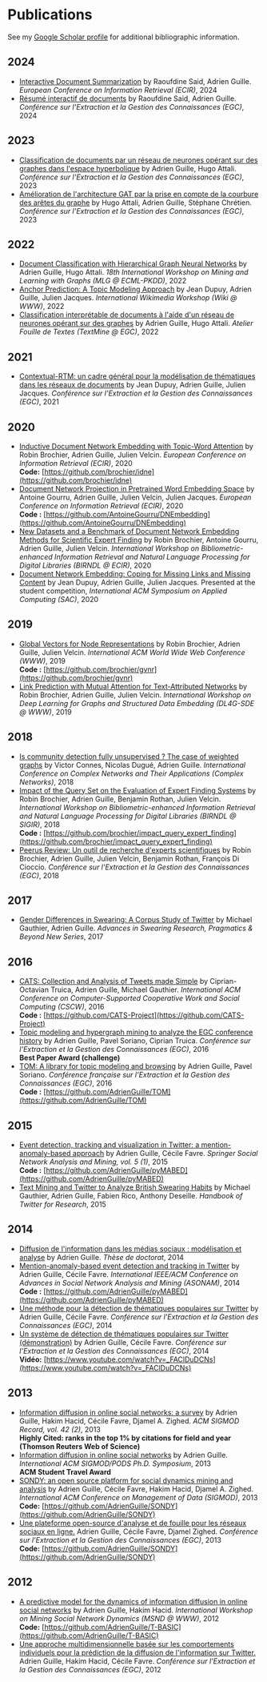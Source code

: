 # Publications

See my [Google Scholar profile](https://scholar.google.com/citations?user=mM_oO18AAAAJ) for additional bibliographic information.

## 2024

- [Interactive Document Summarization](publications/ecir2024.pdf) by Raoufdine Said, Adrien Guille. *European Conference on Information Retrieval (ECIR)*, 2024
- [Résumé interactif de documents](#) by Raoufdine Said, Adrien Guille. *Conférence sur l'Extraction et la Gestion des Connaissances (EGC)*, 2024

## 2023

- [Classification de documents par un réseau de neurones opérant sur des graphes dans l'espace hyperbolique](publications/egc_hhgnn.pdf) by Adrien Guille, Hugo Attali. *Conférence sur l'Extraction et la Gestion des Connaissances (EGC)*, 2023
- [Amélioration de l'architecture GAT par la prise en compte de la courbure des arêtes du graphe](publications/egc_curvgat.pdf) by Hugo Attali, Adrien Guille, Stéphane Chrétien. *Conférence sur l'Extraction et la Gestion des Connaissances (EGC)*, 2023

## 2022

- [Document Classification with Hierarchical Graph Neural Networks](publications/docgat.pdf) by Adrien Guille, Hugo Attali. *18th International Workshop on
Mining and Learning with Graphs (MLG @ ECML-PKDD)*, 2022
- [Anchor Prediction: A Topic Modeling Approach](https://wikiworkshop.org/2022/papers/WikiWorkshop2022_paper_6.pdf) by Jean Dupuy, Adrien Guille, Julien Jacques. *International Wikimedia Workshop (Wiki @ WWW)*, 2022
- [Classification interprétable de documents à l'aide d'un réseau de neurones opérant sur des graphes](#) by Adrien Guille, Hugo Attali. *Atelier Fouille de Textes (TextMine @ EGC)*, 2022

## 2021

- [Contextual-RTM: un cadre général pour la modélisation de thématiques dans les réseaux de documents](https://editions-rnti.fr/render_pdf.php?p=1002639) by Jean Dupuy, Adrien Guille, Julien Jacques. *Conférence sur l'Extraction et la Gestion des Connaissances (EGC)*, 2021

## 2020

- [Inductive Document Network Embedding with Topic-Word Attention](https://arxiv.org/pdf/2001.03369.pdf) by Robin Brochier, Adrien Guille, Julien Velcin. *European Conference on Information Retrieval (ECIR)*, 2020<br>**Code:** [https://github.com/brochier/idne](https://github.com/brochier/idne)
- [Document Network Projection in Pretrained Word Embedding Space](https://arxiv.org/pdf/2001.05727.pdf) by Antoine Gourru, Adrien Guille, Julien Velcin, Julien Jacques. *European Conference on Information Retrieval (ECIR)*, 2020<br>**Code :** [https://github.com/AntoineGourru/DNEmbedding](https://github.com/AntoineGourru/DNEmbedding)
- [New Datasets and a Benchmark of Document Network Embedding Methods for Scientific Expert Finding](https://arxiv.org/pdf/2004.03621.pdf) by Robin Brochier, Antoine Gourru, Adrien Guille, Julien Velcin. *International Workshop on Bibliometric-enhanced Information Retrieval and Natural Language Processing for Digital Libraries (BIRNDL @ ECIR)*, 2020
- [Document Network Embedding: Coping for Missing Links and Missing Content](https://arxiv.org/pdf/1912.03048.pdf) by Jean Dupuy, Adrien Guille, Julien Jacques. Presented at the student competition, *International ACM Symposium on Applied Computing (SAC)*, 2020

## 2019

- [Global Vectors for Node Representations](https://arxiv.org/pdf/1902.11004.pdf) by Robin Brochier, Adrien Guille, Julien Velcin. *International ACM World Wide Web Conference (WWW)*, 2019<br>
  **Code :** [https://github.com/brochier/gvnr](https://github.com/brochier/gvnr)
- [Link Prediction with Mutual Attention for Text-Attributed Networks](https://arxiv.org/pdf/1902.11054.pdf) by Robin Brochier, Adrien Guille, Julien Velcin. *International Workshop on Deep Learning for Graphs and Structured Data Embedding (DL4G-SDE @ WWW)*, 2019

## 2018

- [Is community detection fully unsupervised ? The case of weighted graphs](#) by Victor Connes, Nicolas Dugué, Adrien Guille. *International Conference on Complex Networks and Their Applications (Complex Networks)*, 2018
- [Impact of the Query Set on the Evaluation of Expert Finding Systems](https://arxiv.org/abs/1806.10813) by Robin Brochier, Adrien Guille, Benjamin Rothan, Julien Velcin. *International Workshop on Bibliometric-enhanced Information Retrieval and Natural Language Processing for Digital Libraries (BIRNDL @ SIGIR)*, 2018<br>**Code :** [https://github.com/brochier/impact_query_expert_finding](https://github.com/brochier/impact_query_expert_finding)
- [Peerus Review: Un outil de recherche d'experts scientifiques](#) by Robin Brochier, Adrien Guille, Julien Velcin, Benjamin Rothan, François Di Cioccio. *Conférence sur l'Extraction et la Gestion des Connaissances (EGC)*, 2018

## 2017

- [Gender Differences in Swearing: A Corpus Study of Twitter](publications/swearing.pdf) by Michael Gauthier, Adrien Guille. *Advances in Swearing Research, Pragmatics & Beyond New Series*, 2017

## 2016

- [CATS: Collection and Analysis of Tweets made Simple](https://www.researchgate.net/publication/291640032_CATS_Collection_and_Analysis_of_Tweets_Made_Simple) by Ciprian-Octavian Truica, Adrien Guille, Michael Gauthier. *International ACM Conference on Computer-Supported Cooperative Work and Social Computing (CSCW)*, 2016<br>**Code :** [https://github.com/CATS-Project](https://github.com/CATS-Project)
- [Topic modeling and hypergraph mining to analyze the EGC conference history](publications/egc2016.pdf) by Adrien Guille, Pavel Soriano, Ciprian Truica. *Conférence sur l'Extraction et la Gestion des Connaissances (EGC)*, 2016<br>**Best Paper Award (challenge)**
- [TOM: A library for topic modeling and browsing](publications/egc2016_demo.pdf) by Adrien Guille, Pavel Soriano. *Conférence française sur l'Extraction et la Gestion des Connaissances (EGC)*, 2016<br>**Code :** [https://github.com/AdrienGuille/TOM](https://github.com/AdrienGuille/TOM)

## 2015

- [Event detection, tracking and visualization in Twitter: a mention-anomaly-based approach](http://arxiv.org/pdf/1505.05657.pdf) by Adrien Guille, Cécile Favre. *Springer Social Network Analysis and Mining, vol. 5 (1)*, 2015<br>**Code :** [https://github.com/AdrienGuille/pyMABED](https://github.com/AdrienGuille/pyMABED)
- [Text Mining and Twitter to Analyze British Swearing Habits](publications/twitter-handbook.pdf) by Michael Gauthier, Adrien Guille, Fabien Rico, Anthony Deseille. *Handbook of Twitter for Research*, 2015

## 2014

- [Diffusion de l'information dans les médias sociaux : modélisation et analyse](https://tel.archives-ouvertes.fr/tel-01100255) by Adrien Guille. *Thèse de doctorat*, 2014
- [Mention-anomaly-based event detection and tracking in Twitter](https://hal.archives-ouvertes.fr/hal-01075294/document) by Adrien Guille, Cécile Favre. *International IEEE/ACM Conference on Advances in Social Network Analysis and Mining (ASONAM)*, 2014<br>**Code :** [https://github.com/AdrienGuille/pyMABED](https://github.com/AdrienGuille/pyMABED)
- [Une méthode pour la détection de thématiques populaires sur Twitter](#) by Adrien Guille, Cécile Favre. *Conférence sur l'Extraction et la Gestion des Connaissances (EGC)*, 2014
- [Un système de détection de thématiques populaires sur Twitter (démonstration)](#) by Adrien Guille, Cécile Favre. *Conférence sur l'Extraction et la Gestion des Connaissances (EGC)*, 2014<br>**Vidéo:** [https://www.youtube.com/watch?v=_FAClDuDCNs](https://www.youtube.com/watch?v=_FAClDuDCNs)

## 2013

- [Information diffusion in online social networks: a survey](https://hal.archives-ouvertes.fr/hal-00848050/document) by Adrien Guille, Hakim Hacid, Cécile Favre, Djamel A. Zighed. *ACM SIGMOD Record, vol. 42 (2)*, 2013<br>**Highly Cited: ranks in the top 1% by citations for field and year (Thomson Reuters Web of Science)**
- [Information diffusion in online social networks](https://hal.archives-ouvertes.fr/hal-00819924/document) by Adrien Guille. *International ACM SIGMOD/PODS Ph.D. Symposium*, 2013<br>**ACM Student Travel Award**
- [SONDY: an open source platform for social dynamics mining and analysis](https://hal.archives-ouvertes.fr/hal-00786293v3/document) by Adrien Guille, Cécile Favre, Hakim Hacid, Djamel A. Zighed. *International ACM Conference on Management of Data (SIGMOD)*, 2013<br>**Code:** [https://github.com/AdrienGuille/SONDY](https://github.com/AdrienGuille/SONDY)
- [Une plateforme open-source d'analyse et de fouille pour les réseaux sociaux en ligne.](http://hal.archives-ouvertes.fr/docs/00/77/05/57/PDF/sondy-egc13.pdf) Adrien Guille, Cécile Favre, Djamel Zighed. *Conférence sur l'Extraction et la Gestion des Connaissances (EGC)*, 2013<br>**Code:** [https://github.com/AdrienGuille/SONDY](https://github.com/AdrienGuille/SONDY)

## 2012

- [A predictive model for the dynamics of information diffusion in online social networks](http://hal.archives-ouvertes.fr/docs/00/68/07/67/PDF/wk10p10-guille.pdf) by Adrien Guille, Hakim Hacid. *International Workshop on Mining Social Network Dynamics (MSND @ WWW)*, 2012<br>**Code:** [https://github.com/AdrienGuille/T-BASIC](https://github.com/AdrienGuille/T-BASIC)
- [Une approche multidimensionnelle basée sur les comportements individuels pour la prédiction de la diffusion de l'information sur Twitter.](http://hal.archives-ouvertes.fr/docs/00/66/54/32/PDF/paper14.pdf) Adrien Guille, Hakim Hacid, Cécile Favre. *Conférence sur l'Extraction et la Gestion des Connaissances (EGC)*, 2012
